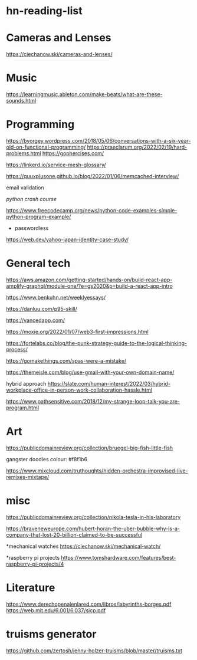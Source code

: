 # hn-reading-list



# Cameras and Lenses

https://ciechanow.ski/cameras-and-lenses/


# Music

https://learningmusic.ableton.com/make-beats/what-are-these-sounds.html

# Programming 

https://byorgey.wordpress.com/2018/05/06/conversations-with-a-six-year-old-on-functional-programming/
https://praeclarum.org/2022/02/19/hard-problems.html
https://gophercises.com/

https://linkerd.io/service-mesh-glossary/

https://quuxplusone.github.io/blog/2022/01/06/memcached-interview/

email validation

*python crash course*

https://www.freecodecamp.org/news/python-code-examples-simple-python-program-example/

* passwordless

https://web.dev/yahoo-japan-identity-case-study/

# General tech

https://aws.amazon.com/getting-started/hands-on/build-react-app-amplify-graphql/module-one/?e=gs2020&p=build-a-react-app-intro

https://www.benkuhn.net/weeklyessays/

https://danluu.com/p95-skill/

https://vancedapp.com/

https://moxie.org/2022/01/07/web3-first-impressions.html

https://fortelabs.co/blog/the-punk-strategy-guide-to-the-logical-thinking-process/

https://gomakethings.com/spas-were-a-mistake/

https://themeisle.com/blog/use-gmail-with-your-own-domain-name/

hybrid approach
https://slate.com/human-interest/2022/03/hybrid-workplace-office-in-person-work-collaboration-hassle.html


https://www.pathsensitive.com/2018/12/my-strange-loop-talk-you-are-program.html


# Art

https://publicdomainreview.org/collection/bruegel-big-fish-little-fish

gangster doodles colour: #f8f1b6

https://www.mixcloud.com/truthoughts/hidden-orchestra-improvised-live-remixes-mixtape/


# misc
https://publicdomainreview.org/collection/nikola-tesla-in-his-laboratory

https://braveneweurope.com/hubert-horan-the-uber-bubble-why-is-a-company-that-lost-20-billion-claimed-to-be-successful

*mechanical watches
https://ciechanow.ski/mechanical-watch/

*raspberry pi projects
https://www.tomshardware.com/features/best-raspberry-pi-projects/4

# Literature

https://www.derechopenalenlared.com/libros/labyrinths-borges.pdf
https://web.mit.edu/6.001/6.037/sicp.pdf

# truisms generator
https://github.com/zertosh/jenny-holzer-truisms/blob/master/truisms.txt



